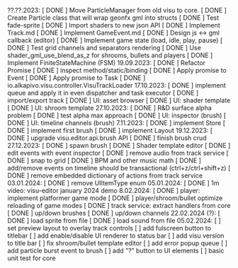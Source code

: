 ??.??.2023:
[ DONE ] Move ParticleManager from old visu to core.
[ DONE ] Create Particle class that will wrap geonfx gml into structs
[ DONE ] Test fade-sprite
[ DONE ] Import shaders to new json API
[ DONE ] Implement Track.md
[ DONE ] Implement GameEvent.md
[ DONE ] Design js <-> gml callback (editor)
[ DONE ] Implement game state (load, idle, play, pause)
[ DONE ] Test grid channels and separators rendering
[ DONE ] Use shader_gml_use_blend_as_z for shrooms, bullets and players
[ DONE ] Implement FiniteStateMachine (FSM)
19.09.2023:
[ DONE ] Refactor Promise
[ DONE ] inspect method/static/binding
[ DONE ] Apply promise to Event
[ DONE ] Apply promise to Task
[ DONE ] io.alkapivo.visu.controller.VisuTrackLoader
17.10.2023:
[ DONE ] implement queue and apply it in even dispatcher and task executor
[ DONE ] import/export track
[ DONE ] UI: asset browser
[ DONE ] UI: shader template
[ DONE ] UI: shroom template
27.10.2023:
[ DONE ] R&D surface alpha problem
[ DONE ] test alpha max approach
[ DONE ] UI: inspector (brush)
[ DONE ] UI: timeline channels (brush)
7.11.2023:
[ DONE ] implement Store
[ DONE ] implement first brush
[ DONE ] implement Layout
19.12.2023:
[ DONE ] upgrade visu.editor.api.brush API
[ DONE ] finish brush crud
27.12.2023:
[ DONE ] spawn brush
[ DONE ] Shader template editor
[ DONE ] edit events with event inspector 
[ DONE ] remove audio from track service
[ DONE ] snap to grid
[ DONE ] BPM and other music math
[ DONE ] add/remove events on timeline should be transactional (ctrl+z/ctrl+shift+z)
[ DONE ] remove embedded dictionary of actions from track service
03.01.2024:
[ DONE ] remove UIItemType enum
05.01.2024:
[ DONE ] 1m video: visu-editor january 2024 demo
8.02.2024: 
[ DONE ] player: implement platformer game mode
[ DONE ] player/shroom/bullet optimize reloading of game modes
[ DONE ] track service: extract handlers from core
[ DONE ] up/down brushes
[ DONE ] up/down channels
22.02.2024 (?):
[ DONE ] load sprite from file
[ DONE ] load sound from file
05.02.2024:
[      ] set preview layout to overlay track controls
[      ] add fulscreen button to titlebar
[      ] add enable/disable UI renderer to status bar
[      ] add visu version to title bar
[      ] fix shroom/bullet template editor
[      ] add error popup queue
[      ] add particle burst event to brush
[      ] add "?" button to UI elements
[      ] basic unit test for core
